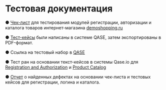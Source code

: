 # Тестовая документация

● [Чек-лист](https://docs.google.com/spreadsheets/d/1NtJxAYc4b3UmltKsxwuzqsysUFrU6yjPwWvHSFvh348/edit?usp=sharing) для тестирования модулей регистрации, авторизации и каталога товаров интернет-магазина [demoshopping.ru](https://demoshopping.ru/)

● [Тест-кейсы](https://github.com/Ulyana-Vlasenko/docs/blob/main/Test%20cases%20in%20QASE%20for%20demoshopping.ru.pdf.pdf) были написаны в системе QASE, затем экспортированы в PDF-формат.

● Ссылка на тестовый набор в [QASE](https://app.qase.io/project/G9?author=245)

● Тест ран на основании текст-кейсов в системы Qase.io для [Registration and Authorization](https://github.com/Ulyana-Vlasenko/docs/blob/main/Test%20run%20Registration%20and%20Authorization.pdf) и [Product Catalog](https://github.com/Ulyana-Vlasenko/docs/blob/main/Test%20run%20Product%20catalog.pdf)

● [Отчет](https://github.com/Ulyana-Vlasenko/docs/blob/main/%D0%9E%D1%82%D1%87%D0%B5%D1%82%D1%8B%20%D0%BE%20%D0%B4%D0%B5%D1%84%D0%B5%D0%BA%D1%82%D0%B5%20%D0%B2%20yourtrack.xlsx) о найденных дефектах на основании чек-листа и тестовых кейсов для регистрации, логина и каталога.
